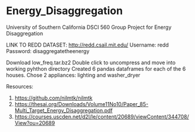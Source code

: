 # Energy_Disaggregation
University of Southern California DSCI 560 Group Project for Energy Disaggregation

LINK TO REDD DATASET: http://redd.csail.mit.edu/
Username: redd
Password: disaggregatetheenergy

Download low_freq.tar.bz2
Double click to uncompress and move into working pyhthon directory
Created 6 pandas dataframes for each of the 6 houses. Chose 2 appliances: lighting and washer_dryer

Resources: 
1) https://github.com/nilmtk/nilmtk
2) https://thesai.org/Downloads/Volume11No10/Paper_85-Multi_Target_Energy_Disaggregation.pdf
3) https://courses.uscden.net/d2l/le/content/20689/viewContent/344708/View?ou=20689
